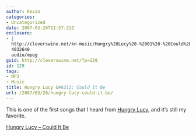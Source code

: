```yaml
---
author: Kevin
categories:
- Uncategorized
date: 2007-03-26T11:57:21Z
enclosure:
- |
  http://cleverswine.net/kn-music/Hungry%20Lucy%20-%2001%20-%20Could%20It%20Be_.mp3
  4032640
  audio/mpeg
guid: http://cleverswine.net/?p=129
id: 129
tags:
- MP3
- Music
title: Hungry Lucy &#8211; Could It Be
url: /2007/03/26/hungry-lucy-could-it-be/
---
```


This is one of the first songs that I heard from [Hungry Lucy](http://cleverswine.net/?page_id=124), and it&#8217;s still my favorite.
  
[Hungry Lucy &#8211; Could It Be](http://cleverswine.net/kn-music/Hungry%20Lucy%20-%2001%20-%20Could%20It%20Be_.mp3)